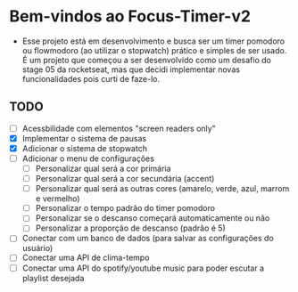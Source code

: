 # Bem-vindos ao Focus-Timer-v2

- Esse projeto está em desenvolvimento e busca ser um timer pomodoro ou flowmodoro (ao utilizar o stopwatch) prático e simples de ser usado. É um projeto que começou a ser desenvolvido como um desafio do stage 05 da rocketseat, mas que decidi implementar novas funcionalidades pois curti de faze-lo.

## TODO

- [ ] Acessbilidade com elementos "screen readers only"
- [x] Implementar o sistema de pausas
- [x] Adicionar o sistema de stopwatch
- [ ] Adicionar o menu de configurações
  - [ ] Personalizar qual será a cor primária
  - [ ] Personalizar qual será a cor secundária (accent)
  - [ ] Personalizar qual será as outras cores (amarelo, verde, azul, marrom e vermelho)
  - [ ] Personalizar o tempo padrão do timer pomodoro
  - [ ] Personalizar se o descanso começará automaticamente ou não
  - [ ] Personalizar a proporção de descanso (padrão é 5)
- [ ] Conectar com um banco de dados (para salvar as configurações do usuário)
- [ ] Conectar uma API de clima-tempo
- [ ] Conectar uma API do spotify/youtube music para poder escutar a playlist desejada
